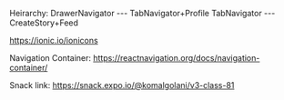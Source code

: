 Heirarchy:
DrawerNavigator --- TabNavigator+Profile
TabNavigator ---CreateStory+Feed 


https://ionic.io/ionicons

Navigation Container:
https://reactnavigation.org/docs/navigation-container/


Snack link:
https://snack.expo.io/@komalgolani/v3-class-81
